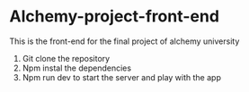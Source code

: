 # Alchemy-project-front-end
This is the front-end for the final project of alchemy university


1) Git clone the repository
2) Npm instal the dependencies
3) Npm run dev to start the server and play with the app
